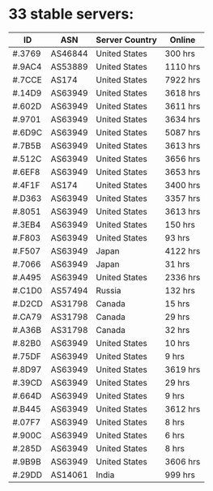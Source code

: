 # 33 stable servers:

| ID | ASN | Server Country | Online |
| ------ | ------ | ------ | ------ |
| #.3769 | AS46844 | United States | 300 hrs |
| #.9AC4 | AS53889 | United States | 1110 hrs |
| #.7CCE | AS174 | United States | 7922 hrs |
| #.14D9 | AS63949 | United States | 3618 hrs |
| #.602D | AS63949 | United States | 3611 hrs |
| #.9701 | AS63949 | United States | 3634 hrs |
| #.6D9C | AS63949 | United States | 5087 hrs |
| #.7B5B | AS63949 | United States | 3613 hrs |
| #.512C | AS63949 | United States | 3656 hrs |
| #.6EF8 | AS63949 | United States | 3653 hrs |
| #.4F1F | AS174 | United States | 3400 hrs |
| #.D363 | AS63949 | United States | 3357 hrs |
| #.8051 | AS63949 | United States | 3613 hrs |
| #.3EB4 | AS63949 | United States | 150 hrs |
| #.F803 | AS63949 | United States | 93 hrs |
| #.F507 | AS63949 | Japan | 4122 hrs |
| #.7066 | AS63949 | Japan | 31 hrs |
| #.A495 | AS63949 | United States | 2336 hrs |
| #.C1D0 | AS57494 | Russia | 132 hrs |
| #.D2CD | AS31798 | Canada | 15 hrs |
| #.CA79 | AS31798 | Canada | 29 hrs |
| #.A36B | AS31798 | Canada | 32 hrs |
| #.82B0 | AS63949 | United States | 10 hrs |
| #.75DF | AS63949 | United States | 9 hrs |
| #.8D97 | AS63949 | United States | 3619 hrs |
| #.39CD | AS63949 | United States | 29 hrs |
| #.664D | AS63949 | United States | 9 hrs |
| #.B445 | AS63949 | United States | 3612 hrs |
| #.07F7 | AS63949 | United States | 8 hrs |
| #.900C | AS63949 | United States | 6 hrs |
| #.285D | AS63949 | United States | 8 hrs |
| #.9B9B | AS63949 | United States | 3606 hrs |
| #.29DD | AS14061 | India | 999 hrs |

